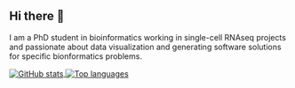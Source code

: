 ## Hi there 👋

I am a PhD student in bioinformatics working in single-cell RNAseq projects and passionate about data visualization and generating software solutions for specific bionformatics problems. 

<a href="https://github.com/anuraghazra/github-readme-stats">
<img align="center" src="https://github-readme-stats.vercel.app/api?username=enblacar&count_private=true&show_icons=true" alt="GitHub stats" />
</a> <a href="https://github.com/anuraghazra/github-readme-stats">
<img align="center" src="https://github-readme-stats.vercel.app/api/top-langs?username=enblacar&layout=compact" alt= "Top languages" />
</a>
